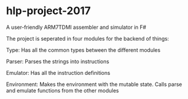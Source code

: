 # hlp-project-2017
A user-friendly ARM7TDMI assembler and simulator in F#

The project is seperated in four modules for the backend of things:

Type: Has all the common types between the different modules

Parser: Parses the strings into instructions

Emulator: Has all the instruction definitions

Environment: Makes the environment with the mutable state. Calls parse and emulate functions from the other modules

